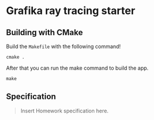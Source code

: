 # Grafika ray tracing starter

## Building with CMake

Build the `Makefile` with the following command!
```
cmake .
```

After that you can run the make command to build the app.
```
make
```

## Specification

> Insert Homework specification here.
